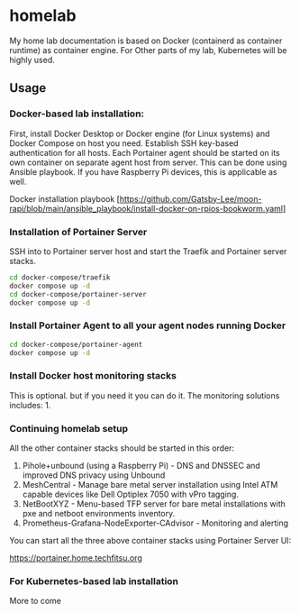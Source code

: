 # homelab
My home lab documentation is based on Docker (containerd as container runtime) as container engine. For Other parts of my lab, Kubernetes will be highly used.

## Usage
### Docker-based lab installation: 
First, install Docker Desktop or Docker engine (for Linux systems) and Docker Compose on host you need. Establish SSH key-based authentication for all hosts. Each Portainer agent should be started on its own container on separate agent host from server. This can be done using Ansible playbook. If you have Raspberry Pi devices, this is applicable as well.

Docker installation playbook [https://github.com/Gatsby-Lee/moon-rapi/blob/main/ansible_playbook/install-docker-on-rpios-bookworm.yaml]



### Installation of Portainer Server
SSH into to Portainer server host and start the Traefik and Portainer server stacks.

```bash
cd docker-compose/traefik
docker compose up -d
cd docker-compose/portainer-server
docker compose up -d
```

### Install Portainer Agent to all your agent nodes running Docker

```bash
cd docker-compose/portainer-agent
docker compose up -d
```

### Install Docker host monitoring stacks
This is optional. but if you need it you can do it.
The monitoring solutions includes:
1. 

### Continuing homelab setup
All the other container stacks should be started in this order:
1. Pihole+unbound (using a Raspberry Pi) - DNS and DNSSEC and improved DNS privacy using Unbound
2. MeshCentral - Manage bare metal server installation using Intel ATM capable devices like Dell Optiplex 7050 with vPro tagging.
3. NetBootXYZ - Menu-based TFP server for bare metal installations with pxe and netboot environments inventory.
3. Prometheus-Grafana-NodeExporter-CAdvisor - Monitoring and alerting


You can start all the three above container stacks using Portainer Server UI:

https://portainer.home.techfitsu.org


###  For Kubernetes-based lab installation
More to come